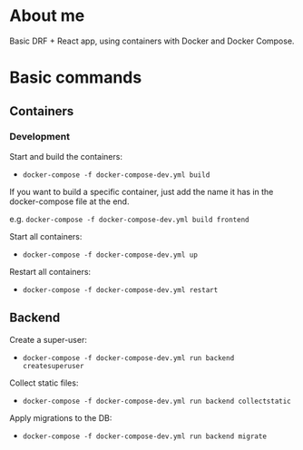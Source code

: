 # About me
Basic DRF + React app, using containers with Docker and Docker Compose.

# Basic commands

## Containers
### Development
Start and build the containers:

- `docker-compose -f docker-compose-dev.yml build`

If you want to build a specific container, just add the name it has in the docker-compose file at the end. 

e.g. `docker-compose -f docker-compose-dev.yml build frontend`

Start all containers:

- `docker-compose -f docker-compose-dev.yml up`

Restart all containers:

- `docker-compose -f docker-compose-dev.yml restart`

## Backend
Create a super-user:

- `docker-compose -f docker-compose-dev.yml run backend createsuperuser`

Collect static files:

- `docker-compose -f docker-compose-dev.yml run backend collectstatic`

Apply migrations to the DB:

- `docker-compose -f docker-compose-dev.yml run backend migrate`
